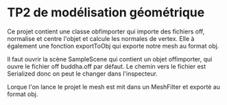 # TP2 de modélisation géométrique

Ce projet contient une classe obfimporter qui importe des fichiers off, normalise et centre l'objet et calcule les normales de vertex. Elle à également une fonction exportToObj qui exporte notre mesh au format obj. 

Il faut ouvrir la scène SampleScene qui contient un objet offimporter, qui ouvre le fichier off buddha.off par défaut. Le chemin vers le fichier est Serialized donc on peut le changer dans l'inspecteur.

Lorque l'on lance le projet le mesh est mit dans un MeshFilter et exporté au format obj.
